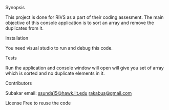 Synopsis

This project is done for RIVS as a part of their coding assesment. The main objective of this console application is to sort an array and remove the duplicates from it.

Installation

You need visual studio to run and debug this code.

Tests

Run the application and console window will open will give you set of array which is sorted and no duplicate elements in it.

Contributors

Subakar
email:
ssunda15@hawk.iit.edu
rakabus@gmail.com

License
Free to reuse the code
